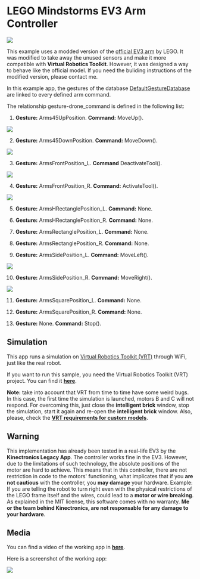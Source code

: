 # LEGO Mindstorms EV3 Arm Controller

<img src="https://github.com/JMRMEDEV/Kinectronics/blob/master/RepositoryMedia/Devices/Arms/ev3arm.png">

This example uses a modded version of the [official EV3 arm](https://le-www-live-s.legocdn.com/sc/media/lessons/mindstorms-ev3/building-instructions/ev3-model-core-set-robot-arm-h25-56cdb22c1e3a02f1770bda72862ce2bd.pdf) by LEGO. It was modified to take away the unused sensors and make it more compatible with **Virtual Robotics Toolkit**. However, it was designed a way to behave like the official model. If you need the buliding instructions of the modified version, please contact me.

In this example app, the gestures of the database [DefaultGestureDatabase](https://github.com/JMRMEDEV/Kinectronics/wiki/Gesture-Databases#default-gesture-database) are linked to every defined arm command.

The relationship gesture-drone_command is defined in the following list:

1. **Gesture:** Arms45UpPosition. **Command:** MoveUp().

<img src="https://github.com/JMRMEDEV/Kinectronics/blob/master/RepositoryMedia/Examples/EV3ArmV1Controller/ev3armup.png">

2. **Gesture:** Arms45DownPosition. **Command:** MoveDown().

<img src="https://github.com/JMRMEDEV/Kinectronics/blob/master/RepositoryMedia/Examples/EV3ArmV1Controller/ev3armdown.png">

3. **Gesture:** ArmsFrontPosition_L. **Command** DeactivateTool().

<img src="https://github.com/JMRMEDEV/Kinectronics/blob/master/RepositoryMedia/Examples/EV3ArmV1Controller/ev3armopen.png">

4. **Gesture:** ArmsFrontPosition_R. **Command:** ActivateTool().

<img src="https://github.com/JMRMEDEV/Kinectronics/blob/master/RepositoryMedia/Examples/EV3ArmV1Controller/ev3armclose.png">

5. **Gesture:** ArmsHRectanglePosition_L. **Command:** None.

6. **Gesture:** ArmsHRectanglePosition_R. **Command:** None.

7. **Gesture:** ArmsRectanglePosition_L. **Command:** None.

8. **Gesture:** ArmsRectanglePosition_R. **Command:** None.

9. **Gesture:** ArmsSidePosition_L. **Command:** MoveLeft().

<img src="https://github.com/JMRMEDEV/Kinectronics/blob/master/RepositoryMedia/Examples/EV3ArmV1Controller/ev3armleft.png">

10. **Gesture:** ArmsSidePosition_R. **Command:** MoveRight().

<img src="https://github.com/JMRMEDEV/Kinectronics/blob/master/RepositoryMedia/Examples/EV3ArmV1Controller/ev3armright.png">

11. **Gesture:** ArmsSquarePosition_L. **Command:** None.

12. **Gesture:** ArmsSquarePosition_R. **Command:** None.

13. **Gesture:** None. **Command:** Stop().

## Simulation

This app runs a simulation on [Virtual Robotics Toolkit (VRT)](https://www.virtualroboticstoolkit.com/) through WiFi, just like the real robot.

If you want to run this sample, you need the Virtual Robotics Toolkit (VRT) project. You can find it [**here**](https://drive.google.com/file/d/10Gw1xS2v8jqANcN9NUHJOkB6trNm8DRT/view?usp=sharing).

**Note:** take into account that VRT from time to time have some weird bugs. In this case, the first time the simulation is launched, motors B and C will not respond. For overcoming this, just close the **intelligent brick** window, stop the simulation, start it again and re-open the **intelligent brick** window. Also, please, check the [**VRT requirements for custom models**](https://www.virtualroboticstoolkit.com/documentation/sections/21/articles/100#).

## Warning

This implementation has already been tested in a real-life EV3 by the **Kinectronics Legacy App**. The controller works fine in the EV3. However, due to the limitations of such technology, the absolute positions of the motor are hard to achieve. This means that in this controller, there are not restriction in code to the motors' functioning, what implicates that if you **are not cautious** with the controller, you **may damage** your hardware. Example: If you are telling the robot to turn right even with the physical restrictions of the LEGO frame itself and the wires, could lead to a **motor or wire breaking**. As explained in the MIT license, this software comes with no warranty. **Me or the team behind Kinectronics, are not responsable for any damage to your hardware**.

## Media

You can find a video of the working app in [**here**](https://www.youtube.com/watch?v=g5YbiktZY6A&t=3s).

Here is a screenshot of the working app:

<img src="https://github.com/JMRMEDEV/Kinectronics/blob/master/RepositoryMedia/ev3app.png">



